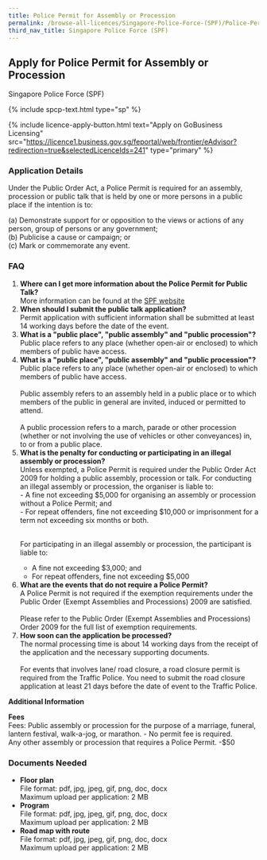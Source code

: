 ```yaml
---
title: Police Permit for Assembly or Procession
permalink: /browse-all-licences/Singapore-Police-Force-(SPF)/Police-Permit-for-Assembly-or-Procession
third_nav_title: Singapore Police Force (SPF)
---
```


## Apply for Police Permit for Assembly or Procession

Singapore Police Force (SPF)

{% include spcp-text.html type="sp" %}

{% include licence-apply-button.html text="Apply on GoBusiness Licensing" src="https://licence1.business.gov.sg/feportal/web/frontier/eAdvisor?redirection=true&selectedLicenceIds=241" type="primary" %}

<H3>Application Details</H3>

<p>Under the Public Order Act, a Police Permit is required for an assembly, procession or public talk that is held by one or more persons in a public place if the intention is to:</p>
<p>(a) Demonstrate support for or opposition to the views or actions of any person, group of persons or any government;<br>(b) Publicise a cause or campaign; or<br>(c) Mark or commemorate any event.</p>


<h3>FAQ</h3>

<ol>
  <li>
    <strong>Where can I get more information about the Police Permit for Public Talk?</strong><br>        
More information can be found at the 
<a href="https://www.police.gov.sg/e-Services/Police-Permit" target="_blank" rel="noopener">SPF website</a>
  </li>


  <li>
    <strong>When should I submit the public talk application?
</strong><br>        
Permit application with sufficient information shall be submitted at least 14 working days before the date of the event.  
</li>

  <li>
    <strong>What is a "public place", "public assembly" and "public procession"?
</strong><br>        
Public place refers to any place (whether open-air or enclosed) to which members of public have access.
</li>

  <li>
    <strong>What is a "public place", "public assembly" and "public procession"?
</strong><br>        
Public place refers to any place (whether open-air or enclosed) to which members of public have access.<br><br>
Public assembly refers to an assembly held in a public place or to which members of the public in general are invited, induced or permitted to attend.<br><br>
A public procession refers to a march, parade or other procession (whether or not involving the use of vehicles or other conveyances) in, to or from a public place.
</li>

  <li>
    <strong>What is the penalty for conducting or participating in an illegal assembly or procession?
</strong><br>        
Unless exempted, a Police Permit is required under the Public Order Act 2009 for holding a public assembly, procession or talk. For conducting an illegal assembly or procession, the organiser is liable to:<br>
- A fine not exceeding $5,000 for organising an assembly or procession without a Police Permit; and<br>
- For repeat offenders, fine not exceeding $10,000 or imprisonment for a term not exceeding six months or both.<br><br>

For participating in an illegal assembly or procession, the participant is liable to:<br>
- A fine not exceeding $3,000; and<br>
- For repeat offenders, fine not exceeding $5,000
</li>

<li>
    <strong>What are the events that do not require a Police Permit?
</strong><br>        
A Police Permit is not required if the exemption requirements under the Public Order (Exempt Assemblies and Processions) 2009 are satisfied.
<br><br>
Please refer to the Public Order (Exempt Assemblies and Processions) Order 2009 for the full list of exemption requirements.
</li>


<li>
    <strong>How soon can the application be processed?
</strong><br>        
The normal processing time is about 14 working days from the receipt of the application and the necessary supporting documents.
<br><br>
For events that involves lane/ road closure, a road closure permit is required from the Traffic Police. You need to submit the road closure application at least 21 days before the date of event to the Traffic Police.
</li>

</ol>


<strong>Additional Information</strong>

<p><strong>Fees</strong><br>
Fees: Public assembly or procession for the purpose of a marriage, funeral, lantern festival, walk-a-jog, or marathon. - No permit fee is required.<br>
Any other assembly or procession that requires a Police Permit. -$50</p>

<H3>Documents Needed</H3>

<ul>
<li><strong>Floor plan</strong><br>
File format: pdf, jpg, jpeg, gif, png, doc, docx<br>
Maximum upload per application: 2 MB
</li>
<li><strong>Program</strong><br>
File format: pdf, jpg, jpeg, gif, png, doc, docx<br>
Maximum upload per application: 2 MB
</li>
<li><strong>Road map with route</strong><br>
File format: pdf, jpg, jpeg, gif, png, doc, docx<br>
Maximum upload per application: 2 MB
</li>
</ul>

